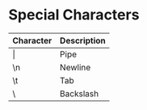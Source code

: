 
# Special Characters

| Character | Description |
|-----------|-------------|
| \|        | Pipe        |
| \n        | Newline     |
| \t        | Tab         |
| \\        | Backslash   |